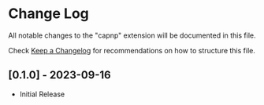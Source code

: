 # Change Log

All notable changes to the "capnp" extension will be documented in this file.

Check [Keep a Changelog](http://keepachangelog.com/) for recommendations on how to structure this file.


## [0.1.0] - 2023-09-16
- Initial Release
